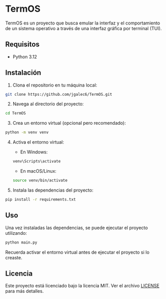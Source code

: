 # TermOS

TermOS es un proyecto que busca emular la interfaz y el comportamiento de un sistema operativo a través de una interfaz gráfica por terminal (TUI).

## Requisitos

- Python 3.12
## Instalación

1. Clona el repositorio en tu máquina local:

```bash
git clone https://github.com/jgalec6/TermOS.git
```

2. Navega al directorio del proyecto:

```bash
cd TermOS
```

3. Crea un entorno virtual (opcional pero recomendado):

```bash
python -m venv venv
```

4. Activa el entorno virtual:

   - En Windows:

   ```bash
   venv\Scripts\activate
   ```

   - En macOS/Linux:

   ```bash
   source venv/bin/activate
   ```

5. Instala las dependencias del proyecto:

```bash
pip install -r requirements.txt
```

## Uso

Una vez instaladas las dependencias, se puede ejecutar el proyecto utilizando:

```bash
python main.py
```

Recuerda activar el entorno virtual antes de ejecutar el proyecto si lo creaste.

## Licencia

Este proyecto está licenciado bajo la licencia MIT. Ver el archivo [LICENSE](LICENSE) para más detalles.
